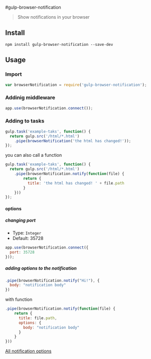 #gulp-browser-notification
> Show notifications in your browser

## Install

```shell
npm install gulp-browser-notification --save-dev
```

## Usage

### Import

```js
var browserNotification = require('gulp-browser-notification');
```

### Addinig middleware

```js
app.use(browserNotification.connect());
```

### Adding to tasks

```js
gulp.task('example-taks', function() {
  return gulp.src('/html/*.html')
    .pipe(browserNotification('the html has changed!'));
});
```

you can also call a function

```js
gulp.task('example-taks', function() {
  return gulp.src('/html/*.html')
    .pipe(browserNotification.notify(function(file) {
        return {
          title: 'the html has changed! ' + file.path
        }
    }))
});
```

#### options

##### changing port

- Type: `Integer`
- Default: 35728

```js
app.use(browserNotification.connect({
  port: 35728
}));
```

##### adding options to the notification

```js
.pipe(browserNotification.notify("Hi!"), {
  body: "notification body"
})
```

with function
```js
.pipe(browserNotification.notify(function(file) {
    return {
      title: file.path,
      options: {
        body: "notification body"
      }
    }
}))
```

[All notification options](https://developer.mozilla.org/es/docs/Web/API/notification)
